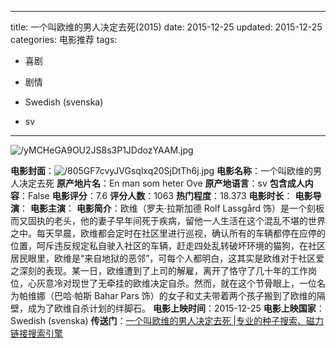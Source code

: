 
---
title: 一个叫欧维的男人决定去死(2015)
date: 2015-12-25
updated: 2015-12-25
categories: 电影推荐
tags:

- 喜剧
- 剧情

- Swedish (svenska)
- sv
---

<img src="https://image.tmdb.org/t/p/original/yMCHeGA9OU2JS8s3P1JDdozYAAM.jpg" alt="/yMCHeGA9OU2JS8s3P1JDdozYAAM.jpg" title="/yMCHeGA9OU2JS8s3P1JDdozYAAM.jpg">

**电影封面**：<img src="https://image.tmdb.org/t/p/w200/805GF7cvyJVGsqlxq20SjDtTh6j.jpg" alt="/805GF7cvyJVGsqlxq20SjDtTh6j.jpg" title="/805GF7cvyJVGsqlxq20SjDtTh6j.jpg">
**电影名称**：一个叫欧维的男人决定去死
**原产地片名**：En man som heter Ove
**原产地语言**：sv
**包含成人内容**：False
**电影评分**：7.6
**评分人数**：1063
**热门程度**：18.373
**电影时长**：
**电影导演**：
**电影主演**：
**电影简介**：欧维（罗夫·拉斯加德 Rolf Lassgård 饰）是一个刻板而又固执的老头，他的妻子早年间死于疾病，留他一人生活在这个混乱不堪的世界之中。每天早晨，欧维都会定时在社区里进行巡视，确认所有的车辆都停在应停的位置，呵斥违反规定私自驶入社区的车辆，赶走四处乱转破坏环境的猫狗，在社区居民眼里，欧维是“来自地狱的恶邻”，可每个人都明白，这其实是欧维对于社区爱之深刻的表现。某一日，欧维遭到了上司的解雇，离开了恪守了几十年的工作岗位，心灰意冷对现世了无牵挂的欧维决定自杀。然而，就在这个节骨眼上，一位名为帕维娜（巴哈·帕斯 Bahar Pars 饰）的女子和丈夫带着两个孩子搬到了欧维的隔壁，成为了欧维自杀计划的绊脚石。
**电影上映时间**：2015-12-25
**电影上映国家**：Swedish (svenska)
**传送门**：[一个叫欧维的男人决定去死 |专业的种子搜索、磁力链接搜索引擎](https://movie.amd794.com:2083/?search=En%20man%20som%20heter%20Ove&ordering=&mode=match_phrase&page_size=10&page=1)

